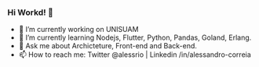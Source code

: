### Hi Workd! 👋


- 🔭 I’m currently working on UNISUAM
- 🌱 I’m currently learning Nodejs, Flutter, Python, Pandas, Goland, Erlang.
- 💬 Ask me about Archicteture, Front-end and Back-end.
- 📫 How to reach me: Twitter @alessrio | Linkedin /in/alessandro-correia
